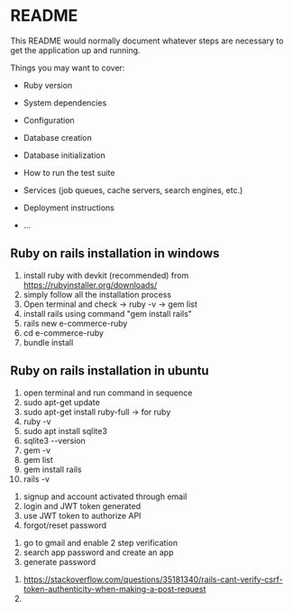 # README

This README would normally document whatever steps are necessary to get the
application up and running.

Things you may want to cover:

* Ruby version

* System dependencies

* Configuration

* Database creation

* Database initialization

* How to run the test suite

* Services (job queues, cache servers, search engines, etc.)

* Deployment instructions

* ...

## Ruby on rails installation in windows 
1. install ruby with devkit (recommended) from https://rubyinstaller.org/downloads/
2. simply follow all the installation process 
3. Open terminal and check
	-> ruby -v 
	-> gem list 
4. install rails using command "gem install rails" 
5. rails new e-commerce-ruby 
6. cd e-commerce-ruby 
7. bundle install 

##  Ruby on rails installation in ubuntu 
1. open terminal and run command in sequence
2. sudo apt-get update
3. sudo apt-get install ruby-full -> for ruby
4. ruby -v
5. sudo apt install sqlite3
6. sqlite3 --version
7. gem -v
8. gem list
9. gem install rails
10. rails -v

<!-- Project Details --> 
1. signup and account activated through email
2. login and JWT token generated
3. use JWT token to authorize API
4. forgot/reset password 

<!-- smtp config setup for sending email -->
1. go to gmail and enable 2 step verification 
2. search app password and create an app
3. generate password 

<!-- challenges -->
1. https://stackoverflow.com/questions/35181340/rails-cant-verify-csrf-token-authenticity-when-making-a-post-request
2. 
